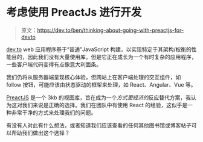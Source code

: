 # 考虑使用 PreactJs 进行开发

> 原文：<https://dev.to/ben/thinking-about-going-with-preactjs-for-devto>

[dev.to](https://dev.to/) web 应用程序基于“普通”JavaScript 构建，以实现特定于其架构/权衡的性能目的，因此我们没有大量使用库。但是它正在成长为一个有时复杂的应用程序，一些客户端代码变得有点像意大利面条。

我们仍将从服务器端呈现核心体验，但网站上在客户端处理的交互组件，如 follow 按钮，可能应该由状态驱动的框架来处理，如 React、Angular、Vue 等。

[PreactJS](https://preactjs.com/) 是一个 3kb 的视图库，旨在成为一个*方式更经济的*反应替代方案，我认为这对我们来说是正确的选择。我们在团队中有使用 React 的经验，这似乎是一种非常干净的方式来处理我们的问题。

有没有人对此有什么想法，或者知道我们应该查看的任何其他图书馆或博客帖子可以帮助我们做出这个选择？